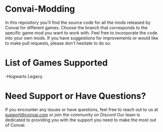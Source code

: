 # Convai-Modding
In this repository you'll find the source code for all the mods released by Convai for different games. Choose the branch that corresponds to the specific game mod you want to work with. Feel free to incorporate the code into your own mods. If you have suggestions for improvements or would like to make pull requests, please don't hesitate to do so.

# List of Games Supported
-Hogwarts Legacy

# Need Support or Have Questions?
If you encounter any issues or have questions, feel free to reach out to us at support@convai.com or join the community on Discord Our team is dedicated to providing you with the support you need to make the most out of Convai.
